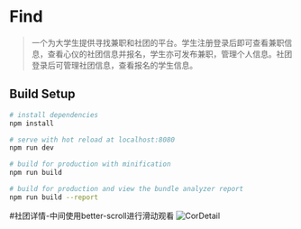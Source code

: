 # Find

> 一个为大学生提供寻找兼职和社团的平台。学生注册登录后即可查看兼职信息，查看心仪的社团信息并报名，学生亦可发布兼职，管理个人信息。社团登录后可管理社团信息，查看报名的学生信息。

## Build Setup

``` bash
# install dependencies
npm install

# serve with hot reload at localhost:8080
npm run dev

# build for production with minification
npm run build

# build for production and view the bundle analyzer report
npm run build --report
```

#社团详情-中间使用better-scroll进行滑动观看
![CorDetail](https://github.com/Jacken01/Vue-Project-Find/blob/master/CorDetail.PNG)
